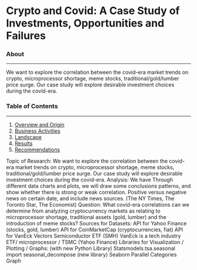 # Crypto and Covid: A Case Study of Investments, Opportunities and Failures 

### About ###
-----------------------------
We want to explore the correlation between the covid-era market trends on crypto, microprocessor shortage, meme stocks, traditional/gold/lumber price surge. Our case study will explore desirable investment choices during the covid-era. 

### Table of Contents ### 
-----------------------------
1. [Overview and Origin](#overview-and-origin) 
2. [Business Activities](#business-activities) 
3. [Landscape](#landscape) 
4. [Results](#results) 
5. [Recommendations](#recommendations)

Topic of Research: 
We want to explore the correlation between the covid-era market trends on crypto, microprocessor shortage, meme stocks, traditional/gold/lumber price surge. Our case study will explore desirable investment choices during the covid-era. 
Analysis: We have Through different data charts and plots, we will draw some conclusions patterns, and show whether there is strong or weak correlation. Positive versus negative news on certain date, and include news sources. (The NY Times, The Toronto Star, The Economist) 
Question: What covid-era correlations can we determine from analyzing cryptocurrency markets as relating to microprocessor shortage, traditional assets (gold, lumber) and the introduction of meme stocks? 
Sources for Datasets: 
API for Yahoo Finance (stocks, gold, lumber) 
API for CoinMarketCap (cryptocurrencies, fiat) 
API  for VanEck Vectors Semiconductor ETF (SMH)
VanEck is a tech industry ETF/ microprocessor / TSMC  (Yahoo Finance)
Libraries for Visualization / Plotting / Graphs: (with new Python Library)
Statsmodels.tsa.seasonal import seasonal_decompose (new library)
Seaborn 
Parallel Categories Graph 
